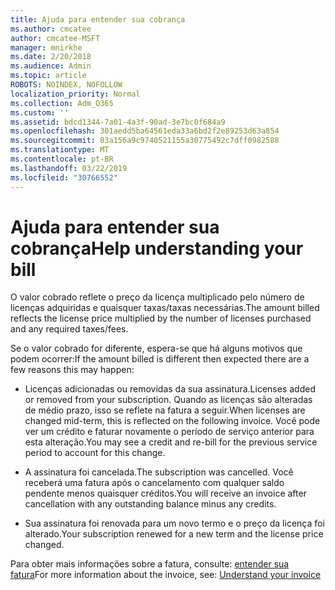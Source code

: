 ```yaml
---
title: Ajuda para entender sua cobrança
ms.author: cmcatee
author: cmcatee-MSFT
manager: mnirkhe
ms.date: 2/20/2018
ms.audience: Admin
ms.topic: article
ROBOTS: NOINDEX, NOFOLLOW
localization_priority: Normal
ms.collection: Adm_O365
ms.custom: ''
ms.assetid: bdcd1344-7a01-4a3f-90ad-3e7bc0f684a9
ms.openlocfilehash: 301aedd5ba64561eda33a6bd2f2e89253d63a854
ms.sourcegitcommit: 03a156a9c9740521155a30775492c7dff0982588
ms.translationtype: MT
ms.contentlocale: pt-BR
ms.lasthandoff: 03/22/2019
ms.locfileid: "30766552"
---
```

# <a name="help-understanding-your-bill"></a><span data-ttu-id="3c9d9-102">Ajuda para entender sua cobrança</span><span class="sxs-lookup"><span data-stu-id="3c9d9-102">Help understanding your bill</span></span>

<span data-ttu-id="3c9d9-103">O valor cobrado reflete o preço da licença multiplicado pelo número de licenças adquiridas e quaisquer taxas/taxas necessárias.</span><span class="sxs-lookup"><span data-stu-id="3c9d9-103">The amount billed reflects the license price multiplied by the number of licenses purchased and any required taxes/fees.</span></span>
  
<span data-ttu-id="3c9d9-104">Se o valor cobrado for diferente, espera-se que há alguns motivos que podem ocorrer:</span><span class="sxs-lookup"><span data-stu-id="3c9d9-104">If the amount billed is different then expected there are a few reasons this may happen:</span></span>
  
- <span data-ttu-id="3c9d9-105">Licenças adicionadas ou removidas da sua assinatura.</span><span class="sxs-lookup"><span data-stu-id="3c9d9-105">Licenses added or removed from your subscription.</span></span> <span data-ttu-id="3c9d9-106">Quando as licenças são alteradas de médio prazo, isso se reflete na fatura a seguir.</span><span class="sxs-lookup"><span data-stu-id="3c9d9-106">When licenses are changed mid-term, this is reflected on the following invoice.</span></span> <span data-ttu-id="3c9d9-107">Você pode ver um crédito e faturar novamente o período de serviço anterior para esta alteração.</span><span class="sxs-lookup"><span data-stu-id="3c9d9-107">You may see a credit and re-bill for the previous service period to account for this change.</span></span>
    
- <span data-ttu-id="3c9d9-108">A assinatura foi cancelada.</span><span class="sxs-lookup"><span data-stu-id="3c9d9-108">The subscription was cancelled.</span></span> <span data-ttu-id="3c9d9-109">Você receberá uma fatura após o cancelamento com qualquer saldo pendente menos quaisquer créditos.</span><span class="sxs-lookup"><span data-stu-id="3c9d9-109">You will receive an invoice after cancellation with any outstanding balance minus any credits.</span></span>
    
- <span data-ttu-id="3c9d9-110">Sua assinatura foi renovada para um novo termo e o preço da licença foi alterado.</span><span class="sxs-lookup"><span data-stu-id="3c9d9-110">Your subscription renewed for a new term and the license price changed.</span></span>
    
<span data-ttu-id="3c9d9-111">Para obter mais informações sobre a fatura, consulte: [entender sua fatura](https://support.office.com/article/0724b428-fb59-4962-8c37-6674166d7507)</span><span class="sxs-lookup"><span data-stu-id="3c9d9-111">For more information about the invoice, see: [Understand your invoice](https://support.office.com/article/0724b428-fb59-4962-8c37-6674166d7507)</span></span>
  

